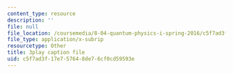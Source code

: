```yaml
---
content_type: resource
description: ''
file: null
file_location: /coursemedia/8-04-quantum-physics-i-spring-2016/c5f7ad3f17e757648de76cf0cd59593e_50Tla309i7o.vtt
file_type: application/x-subrip
resourcetype: Other
title: 3play caption file
uid: c5f7ad3f-17e7-5764-8de7-6cf0cd59593e
---
```

